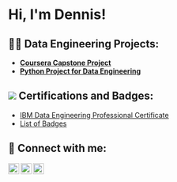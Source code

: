 <h1>Hi, I'm Dennis!</h1>

<h2>👨‍💻 Data Engineering Projects:</h2>

- <b>[Coursera Capstone Project](https://github.com/joshmadakor1/Algorithms-Practice)</b>
- <b>[Python Project for Data Engineering](https://github.com/d3nniz/Python-Project)</b>

<h2><img src= "https://user-images.githubusercontent.com/29946319/216067345-23afe546-c4c4-4ed5-9b2e-e2b4721b794f.jpg"/> Certifications and Badges:</h2>

- <a href="https://www.credly.com/badges/a43eb79b-6e18-43b2-a59c-8a5ff046f283/public_url">IBM Data Engineering Professional Certificate</a>
- <a href="https://www.credly.com/users/dennis-ejiogu">List of Badges</a>

<h2> 🤳 Connect with me:</h2>

[<img align="left" alt="JoshMadakor | Twitter" width="22px" src="https://cdn.jsdelivr.net/npm/simple-icons@v3/icons/twitter.svg" />][twitter]
[<img align="left" alt="JoshMadakor | Instagram" width="22px" src="https://cdn.jsdelivr.net/npm/simple-icons@v3/icons/instagram.svg" />][instagram]
[<img align="left" alt="JoshMadakor | whatsapp" width="22px" src="https://cdn.jsdelivr.net/npm/simple-icons@3.13.0/icons/whatsapp.svg" />][whatsapp]

[twitter]: https://twitter.com/dennis_main_
[youtube]: https://www.youtube.com/c/joshmadakor
[instagram]: https://www.instagram.com/_dennis.main/
[linkedin]: https://linkedin.com/in/joshmadakor
[whatsapp]: https://wa.link/rzrd7f

<!--
**joshmadakor1/joshmadakor1** is a ✨ _special_ ✨ repository because its `README.md` (this file) appears on your GitHub profile.

Here are some ideas to get you started:

- 🔭 I’m currently working on ...
- 🌱 I’m currently learning ...
- 👯 I’m looking to collaborate on ...
- 🤔 I’m looking for help with ...
- 💬 Ask me about ...
- 📫 How to reach me: ...
- 😄 Pronouns: ...
- ⚡ Fun fact: ...
-->

